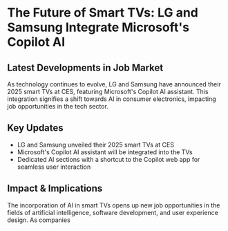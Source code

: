 # The Future of Smart TVs: LG and Samsung Integrate Microsoft's Copilot AI

## Latest Developments in Job Market
As technology continues to evolve, LG and Samsung have announced their 2025 smart TVs at CES, featuring Microsoft's Copilot AI assistant. This integration signifies a shift towards AI in consumer electronics, impacting job opportunities in the tech sector.

## Key Updates
- LG and Samsung unveiled their 2025 smart TVs at CES
- Microsoft's Copilot AI assistant will be integrated into the TVs
- Dedicated AI sections with a shortcut to the Copilot web app for seamless user interaction

## Impact & Implications
The incorporation of AI in smart TVs opens up new job opportunities in the fields of artificial intelligence, software development, and user experience design. As companies 
